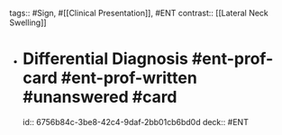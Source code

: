 tags:: #Sign, #[[Clinical Presentation]], #ENT
contrast:: [[Lateral Neck Swelling]]

- # Differential Diagnosis #ent-prof-card #ent-prof-written #unanswered #card
  id:: 6756b84c-3be8-42c4-9daf-2bb01cb6bd0d
  deck:: #ENT
